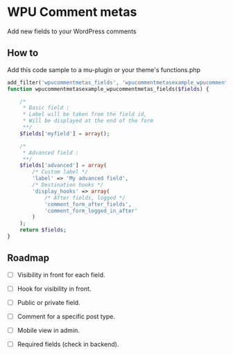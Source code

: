 # WPU Comment metas

Add new fields to your WordPress comments

## How to

Add this code sample to a mu-plugin or your theme's functions.php

```php
add_filter('wpucommentmetas_fields', 'wpucommentmetasexample_wpucommentmetas_fields', 10, 1);
function wpucommentmetasexample_wpucommentmetas_fields($fields) {

    /*
     * Basic field :
     * Label will be taken from the field id,
     * Will be displayed at the end of the form
     **/
    $fields['myfield'] = array();

    /*
     * Advanced field :
     **/
    $fields['advanced'] = array(
        /* Custom label */
        'label' => 'My advanced field',
        /* Destination hooks */
        'display_hooks' => array(
            /* After fields, logged */
            'comment_form_after_fields',
            'comment_form_logged_in_after'
        )
    );
    return $fields;
}
```


## Roadmap

* [ ] Visibility in front for each field.
* [ ] Hook for visibility in front.
* [ ] Public or private field.
* [ ] Comment for a specific post type.
* [ ] Mobile view in admin.
* [ ] Required fields (check in backend).

